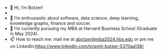 - 👋 Hi, I’m Botzer!
- 
- 👀 I’m enthusiastic about software, data science, deep learning, knowledge graphs, finance and soccer.
- 🌱 I’m currently pursuing my MBA at Harvard Business School (Graduate in May 2024).
- 📫 How to reach me: mail me at abotzer@mba2024.hbs.edu or pm me on LinkedIn:https://www.linkedin.com/in/amit-botzer-5370aa138/

<!---
abotzer/abotzer is a ✨ special ✨ repository because its `README.md` (this file) appears on your GitHub profile.
You can click the Preview link to take a look at your changes.
--->
